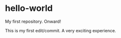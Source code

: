 # hello-world
My first repository. Onward!

This is my first edit/commit. A very exciting experience.
